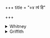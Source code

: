 +++
title = "०४ त्वं हि"

+++

<details><summary>Whitney</summary>

### Translation
4. Since thou, O fury, art of overcoming force, self-existent, terrible,  
overpowering hostile plotters, belonging to all men (*-carṣaṇí*),  
powerful, very powerful—do thou put in us force in fights.

### Notes
RV. has *sáhāvān* for *sáhīyān* in **c**. MS. (iv. 12. 3) gives  
*svayaṁjás* in **b**, and *sáhāvān* in **c**; and for **d** it has *sá  
hūyámāno amṛ́tāya gachat.*
</details>

<details><summary>Griffith</summary>

For thou art, Manyu, of surpassing vigour, fierce, queller of the foe, and self-existent, Shared by all men, victorious, subduer: vouchsafe to us superior strength in battles.
</details>
